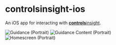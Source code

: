 # controlsinsight-ios
An iOS app for interacting with [**controls**insight](http://www.rapid7.com/products/controls-insight/).

![Guidance (Portrait)](https://github.com/ipwnstuff/controlsinsight-ios/blob/master/doc/images/screenshots/guidance-portrait.png)
![Guidance Content (Portrait)](https://github.com/ipwnstuff/controlsinsight-ios/blob/master/doc/images/screenshots/guidance-content-portrait.png)
![Homescreen (Portrait)](https://github.com/ipwnstuff/controlsinsight-ios/blob/master/doc/images/screenshots/homescreen-portrait.png)
